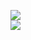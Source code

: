 [![](https://img.shields.io/badge/Made%20With-Github%20Spray-lightgrey.svg?style=for-the-badge&logo=github)](https://github.com/Annihil/github-spray#27518)  
[![](https://i.imgur.com/2DrTn0Z.gif)](https://github.com/Annihil/github-spray)